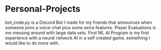 # Personal-Projects
bot_code.py is a Discord Bot I made for my friends that announces when someone joins a voice-chat plus some extra features.
Player Evaluations is me messing around with large data sets.
First ML AI Program is my first experience with a neural network AI in a self created game, something I would like to do more with.
